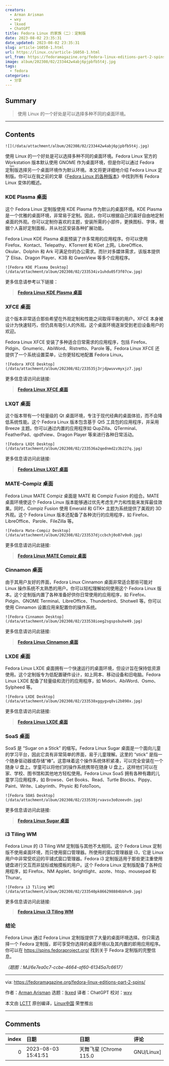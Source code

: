 ```yaml
---
creators:
  - Arman Arisman
  - wxy
  - lkxed
  - ChatGPT
title: Fedora Linux 的家族（二）：定制版
date: 2023-08-02 23:35:31
date_updated: 2023-08-02 23:35:31
slug: article-16058-1.html
url: https://linux.cn/article-16058-1.html
url_from: https://fedoramagazine.org/fedora-linux-editions-part-2-spins/
image: album/202308/02/233442w4abj6pjpbfb5t4j.jpg
tags:
  - fedora
categories:
  - 分享
---
```


## Summary

> 使用 Linux 的一个好处是可以选择多种不同的桌面环境。

***

<!-- more -->

## Contents

`![](/data/attachment/album/202308/02/233442w4abj6pjpbfb5t4j.jpg)`

使用 Linux 的一个好处是可以选择多种不同的桌面环境。Fedora Linux 官方的 Workstation 版本默认使用 GNOME 作为桌面环境，但是你可以通过 Fedora <ruby> 定制版 <rt>  Spin </rt></ruby> 选择另一个桌面环境作为默认环境。本文将更详细地介绍 Fedora Linux 定制版。你可以在我之前的文章《[Fedora Linux 的各种版本](https://linux.cn/article-15003-1.html)》中找到所有 Fedora Linux 变体的概述。

### KDE Plasma 桌面

这个 Fedora Linux 定制版使用 KDE Plasma 作为默认的桌面环境。KDE Plasma 是一个优雅的桌面环境，非常易于定制。因此，你可以根据自己的喜好自由地定制桌面的外观。你可以定制你喜欢的主题，安装所需的小部件，更换图标、字体，根据个人喜好定制面板，并从社区安装各种扩展功能。

Fedora Linux KDE Plasma 桌面预装了许多常用的应用程序。你可以使用 Firefox、Kontact、Telepathy、KTorrent 和 KGet 上网。LibreOffice、Okular、Dolphin 和 Ark 可满足你的办公需求。而针对多媒体需求，该版本提供了 Elisa、Dragon Player、K3B 和 GwenView 等多个应用程序。

`![Fedora KDE Plasma Desktop](/data/attachment/album/202308/02/233534iv1uhdu05f3f07cw.jpg)`

更多信息请参考以下链接：

> 
> **[Fedora Linux KDE Plasma 桌面](https://spins.fedoraproject.org/en/kde/)**
> 
> 
> 

### XFCE 桌面

这个版本非常适合那些希望在外观定制和性能之间取得平衡的用户。XFCE 本身被设计为快速轻巧，但仍具有吸引人的外观。这个桌面环境逐渐受到老旧设备用户的欢迎。

Fedora Linux XFCE 安装了多种适合日常需求的应用程序，包括 Firefox、Pidgin、Gnumeric、AbiWord、Ristretto、Parole 等。Fedora Linux XFCE 还提供了一个系统设置菜单，让你更轻松地配置 Fedora Linux。

`![Fedora XFCE Desktop](/data/attachment/album/202308/02/233535j3rjdpwuvvmyxjz7.jpg)`

更多信息请访问此链接:

> 
> **[Fedora Linux XFCE 桌面](https://spins.fedoraproject.org/en/xfce/)**
> 
> 
> 

### LXQT 桌面

这个版本带有一个轻量级的 Qt 桌面环境，专注于现代经典的桌面体验，而不会降低系统性能。这个 Fedora Linux 版本包含基于 Qt5 工具包的应用程序，并采用 Breeze 主题。你可以通过内置的应用程序如 QupZilla、QTerminal、FeatherPad、qpdfview、Dragon Player 等来进行各种日常活动。

`![Fedora LXQt Desktop](/data/attachment/album/202308/02/233536a2qednmd2z3b227q.jpg)`

更多信息请访问此链接:

> 
> **[Fedora Linux LXQT 桌面](https://spins.fedoraproject.org/en/lxqt/)**
> 
> 
> 

### MATE-Compiz 桌面

Fedora Linux MATE Compiz 桌面是 MATE 和 Compiz Fusion 的组合。MATE 桌面环境使这个 Fedora Linux 版本能够通过优先考虑生产力和性能来发挥最佳效果。同时，Compiz Fusion 使用 Emerald 和 GTK+ 主题为系统提供了美观的 3D 外观。这个 Fedora Linux 版本还配备了各种流行的应用程序，如 Firefox、LibreOffice、Parole、FileZilla 等。

`![Fedora Mate-Compiz Desktop](/data/attachment/album/202308/02/233537djccbchj0o87v0o0.jpg)`

更多信息请访问此链接:

> 
> **[Fedora Linux MATE Compiz 桌面](https://spins.fedoraproject.org/en/mate-compiz/)**
> 
> 
> 

### Cinnamon 桌面

由于其用户友好的界面，Fedora Linux Cinnamon 桌面非常适合那些可能对 Linux 操作系统不太熟悉的用户。你可以轻松理解如何使用这个 Fedora Linux 版本。这个定制版内置了各种准备好供你日常使用的应用程序，如 Firefox、Pidgin、GNOME Terminal、LibreOffice、Thunderbird、Shotwell 等。你可以使用 Cinnamon 设置应用来配置你的操作系统。

`![Fedora Cinnamon Desktop](/data/attachment/album/202308/02/233538ioeg2sgspsbuhe49.jpg)`

更多信息请访问此链接:

> 
> **[Fedora Linux Cinnamon 桌面](https://spins.fedoraproject.org/en/cinnamon/)**
> 
> 
> 

### LXDE 桌面

Fedora Linux LXDE 桌面拥有一个快速运行的桌面环境，但设计旨在保持低资源使用。这个定制版专为低配置硬件设计，如上网本、移动设备和旧电脑。Fedora Linux LXDE 配备了轻量级和流行的应用程序，如 Midori、AbiWord、Osmo、Sylpheed 等。

`![Fedora LXDE Desktop](/data/attachment/album/202308/02/233538xggygvq8vi2b898x.jpg)`

更多信息请访问此链接:

> 
> **[Fedora Linux LXDE 桌面](https://spins.fedoraproject.org/en/lxde/)**
> 
> 
> 

### SoaS 桌面

SoaS 是 “Sugar on a Stick” 的缩写。Fedora Linux Sugar 桌面是一个面向儿童的学习平台，因此它具有非常简单的界面，易于儿童理解。这里的 “stick” 是指一个随身驱动器或存储“棒”。这意味着这个操作系统体积紧凑，可以完全安装在一个随身 U 盘上。学童可以将他们的操作系统携带在随身 U 盘上，这样他们可以在家、学校、图书馆和其他地方轻松使用。Fedora Linux SoaS 拥有各种有趣的儿童学习应用程序，如 Browse、Get Books、Read、Turtle Blocks、Pippy、Paint、Write、Labyrinth、Physic 和 FotoToon。

`![Fedora SOAS Desktop](/data/attachment/album/202308/02/233539jrvavsv3o0zeevdn.jpg)`

更多信息请访问此链接:

> 
> **[Fedora Linux Sugar 桌面](https://spins.fedoraproject.org/en/soas/)**
> 
> 
> 

### i3 Tiling WM

Fedora Linux 的 i3 Tiling WM 定制版与其他不太相同。这个 Fedora Linux 定制版不使用桌面环境，而只使用窗口管理器。所使用的窗口管理器是 i3，它是 Linux 用户中非常受欢迎的平铺式窗口管理器。Fedora i3 定制版适用于那些更注重使用键盘进行交互而非鼠标或触摸板的用户。这个 Fedora Linux 定制版配备了各种应用程序，如 Firefox、NM Applet、brightlight、azote、htop、mousepad 和 Thunar。

`![Fedora i3 Tiling WM](/data/attachment/album/202308/02/233540pk866298884bbhv9.jpg)`

更多信息请访问此链接:

> 
> **[Fedora Linux i3 Tiling WM](https://spins.fedoraproject.org/en/i3/)**
> 
> 
> 

### 结论

Fedora Linux 通过 Fedora Linux 定制版提供了大量的桌面环境选择。你只需选择一个 Fedora 定制版，即可享受你选择的桌面环境以及其内置的即用应用程序。你可以在 <https://spins.fedoraproject.org/> 找到关于 Fedora 定制版的完整信息。

*（题图：MJ/6e7ea0c7-ccbe-4664-af60-61345a7c6617）*

---

via: <https://fedoramagazine.org/fedora-linux-editions-part-2-spins/>

作者：[Arman Arisman](https://fedoramagazine.org/author/armanwu/) 选题：[lkxed](https://github.com/lkxed) 译者：ChatGPT 校对：[wxy](https://github.com/wxy)

本文由 [LCTT](https://github.com/LCTT/TranslateProject) 原创编译，[Linux中国](https://linux.cn/) 荣誉推出

***

## Comments

|   index | 日期                | 日期                              | 评论                                                                     |
|--------:|:--------------------|:----------------------------------|:-------------------------------------------------------------------------|
|       0 | 2023-08-03 15:41:51 | 天舞飞星 [Chrome 115.0|GNU/Linux] | 纯C的compiz活的还似乎有名分，然而C++的compiz已然是淹没集市角落的地摊了。 |
